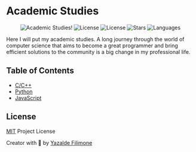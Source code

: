 # Academic Studies
<p align="center">
  <img src="https://img.shields.io/static/v1?label=Academic Studies&message=Welcome&color=FFFFFF&labelColor=110C2F" alt="Academic Studies!" />
  <img alt="License" src="https://img.shields.io/static/v1?label=version&message=1.0&color=FFFFFF&labelColor=110C2F">
  <img alt="License" src="https://img.shields.io/static/v1?label=license&message=MIT&color=FFFFFF&labelColor=110C2F">
  <img alt="Stars" src="https://img.shields.io/github/stars/yazaldefilimonepinto/academic-studies?color=FFFFFF&labelColor=110C2F">
  <img alt="Languages" src="https://img.shields.io/github/languages/count/yazaldefilimonepinto/academic-studies?color=FFFFFF&labelColor=110C2F">
</p>


Here I  will put my academic studies.
A long journey through the world of computer science that aims to become a great programmer and bring efficient solutions to the community is a big change in my professional life.

## Table of Contents

- [C/C++](https://github.com/yazaldefilimonepinto/academic-studies/c-lang)
- [Python](https://github.com/yazaldefilimonepinto/academic-studies/python)
- [JavaScript](https://github.com/yazaldefilimonepinto/academic-studies/javascript)


<a id="license"></a>

## License

[MIT](https://github.com/yazaldefilimonepinto/academic-studies/blob/main/LICENSE) Project License

Creator with 💙 by [Yazalde Filimone](https://www.linkedin.com/in/yazalde-filimone/)
